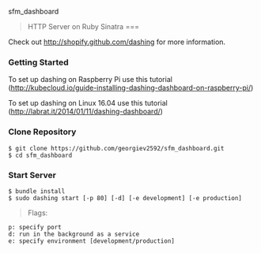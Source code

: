 
sfm_dashboard
> HTTP Server on Ruby Sinatra
===

Check out http://shopify.github.com/dashing for more information.

### Getting Started

To set up dashing on Raspberry Pi use this tutorial (http://kubecloud.io/guide-installing-dashing-dashboard-on-raspberry-pi/)

To set up dashing on Linux 16.04 use this tutorial (http://labrat.it/2014/01/11/dashing-dashboard/)

### Clone Repository

```
$ git clone https://github.com/georgiev2592/sfm_dashboard.git
$ cd sfm_dashboard
```

### Start Server

```
$ bundle install
$ sudo dashing start [-p 80] [-d] [-e development] [-e production]
```

> Flags:

	p: specify port
	d: run in the background as a service
	e: specify environment [development/production]